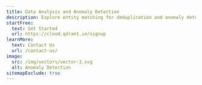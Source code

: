 ```yaml
---
title: Data Analysis and Anomaly Detection
description: Explore entity matching for deduplication and anomaly detection with Qdrant, leveraging neural networks while still being fast and affordable in your applications for insights hard to get in other ways.
startFree:
  text: Get Started
  url: https://cloud.qdrant.io/signup
learnMore:
  text: Contact Us
  url: /contact-us/
image:
  src: /img/vectors/vector-3.svg
  alt: Anomaly Detection
sitemapExclude: true
---
```


